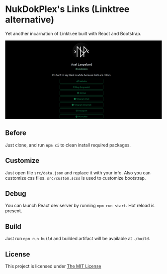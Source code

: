 # NukDokPlex's Links (Linktree alternative)

Yet another incarnation of Linktr.ee built with React and Bootstrap.

[![Screenshot](screenshot.png)](https://links.nukdokplex.ru)

## Before

Just clone, and run `npm ci` to clean install required packages.

## Customize

Just open file `src/data.json` and replace it with your info. Also you can customize css files. `src/custom.scss` is used to customize bootstrap.

## Debug

You can launch React dev server by running `npm run start`. Hot reload is present.

## Build

Just run `npm run build` and builded artifact will be available at `./build`.

## License

This project is licensed under [The MIT License](README.md)